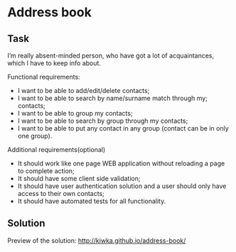 Address book
============

Task
-------
I’m really absent-minded person, who have got a lot of  acquaintances, which I have to keep info about.

Functional requirements:
* I want to be able to add/edit/delete contacts;
* I want to be able to search by name/surname match through my; contacts;
* I want to be able to group my contacts;
* I want to be able to search by group through my contacts;
* I want to be able to put any contact in any group (contact can be in only one group).

Additional requirements(optional)
* It should work like one page WEB application without reloading a page to complete action;
* It should have some client side validation;
* It should have user authentication solution and a user should only have access to their own contacts;
* It should have automated tests for all functionality.    

Solution
--------

Preview of the solution: http://kiwka.github.io/address-book/
